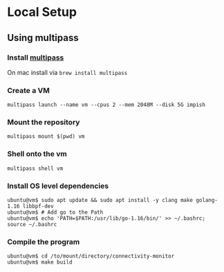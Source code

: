 # Local Setup

## Using multipass

### Install [multipass](https://multipass.run)

On mac install via `brew install multipass`

### Create a VM

```shell
multipass launch --name vm --cpus 2 --mem 2048M --disk 5G impish
```

### Mount the repository

```shell
multipass mount $(pwd) vm
```

### Shell onto the vm

```shell
multipass shell vm
```

### Install OS level dependencies

```shell
ubuntu@vm$ sudo apt update && sudo apt install -y clang make golang-1.16 libbpf-dev
ubuntu@vm$ # Add go to the Path
ubuntu@vm$ echo 'PATH=$PATH:/usr/lib/go-1.16/bin/' >> ~/.bashrc; source ~/.bashrc
```

### Compile the program

```shell
ubuntu@vm$ cd /to/mount/directory/connectivity-monitor
ubuntu@vm$ make build
```
